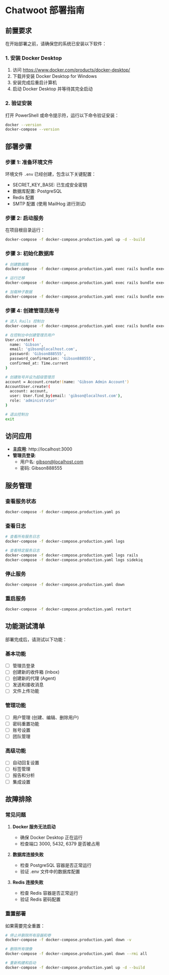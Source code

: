 # Chatwoot 部署指南

## 前置要求

在开始部署之前，请确保您的系统已安装以下软件：

### 1. 安装 Docker Desktop
1. 访问 https://www.docker.com/products/docker-desktop/
2. 下载并安装 Docker Desktop for Windows
3. 安装完成后重启计算机
4. 启动 Docker Desktop 并等待其完全启动

### 2. 验证安装
打开 PowerShell 或命令提示符，运行以下命令验证安装：
```bash
docker --version
docker-compose --version
```

## 部署步骤

### 步骤 1: 准备环境文件
环境文件 `.env` 已经创建，包含以下关键配置：
- SECRET_KEY_BASE: 已生成安全密钥
- 数据库配置: PostgreSQL
- Redis 配置
- SMTP 配置 (使用 MailHog 进行测试)

### 步骤 2: 启动服务
在项目根目录运行：
```bash
docker-compose -f docker-compose.production.yaml up -d --build
```

### 步骤 3: 初始化数据库
```bash
# 创建数据库
docker-compose -f docker-compose.production.yaml exec rails bundle exec rails db:create

# 运行迁移
docker-compose -f docker-compose.production.yaml exec rails bundle exec rails db:migrate

# 加载种子数据
docker-compose -f docker-compose.production.yaml exec rails bundle exec rails db:seed
```

### 步骤 4: 创建管理员账号
```bash
# 进入 Rails 控制台
docker-compose -f docker-compose.production.yaml exec rails bundle exec rails console

# 在控制台中创建管理员用户
User.create!(
  name: 'Gibson',
  email: 'gibson@localhost.com',
  password: 'Gibson888555',
  password_confirmation: 'Gibson888555',
  confirmed_at: Time.current
)

# 创建账号并设为超级管理员
account = Account.create!(name: 'Gibson Admin Account')
AccountUser.create!(
  account: account,
  user: User.find_by(email: 'gibson@localhost.com'),
  role: 'administrator'
)

# 退出控制台
exit
```

## 访问应用

- **主应用**: http://localhost:3000
- **管理员登录**: 
  - 用户名: gibson@localhost.com
  - 密码: Gibson888555

## 服务管理

### 查看服务状态
```bash
docker-compose -f docker-compose.production.yaml ps
```

### 查看日志
```bash
# 查看所有服务日志
docker-compose -f docker-compose.production.yaml logs

# 查看特定服务日志
docker-compose -f docker-compose.production.yaml logs rails
docker-compose -f docker-compose.production.yaml logs sidekiq
```

### 停止服务
```bash
docker-compose -f docker-compose.production.yaml down
```

### 重启服务
```bash
docker-compose -f docker-compose.production.yaml restart
```

## 功能测试清单

部署完成后，请测试以下功能：

### 基本功能
- [ ] 管理员登录
- [ ] 创建新的收件箱 (Inbox)
- [ ] 创建新的代理 (Agent)
- [ ] 发送和接收消息
- [ ] 文件上传功能

### 管理功能
- [ ] 用户管理 (创建、编辑、删除用户)
- [ ] 密码重置功能
- [ ] 账号设置
- [ ] 团队管理

### 高级功能
- [ ] 自动回复设置
- [ ] 标签管理
- [ ] 报告和分析
- [ ] 集成设置

## 故障排除

### 常见问题

1. **Docker 服务无法启动**
   - 确保 Docker Desktop 正在运行
   - 检查端口 3000, 5432, 6379 是否被占用

2. **数据库连接失败**
   - 检查 PostgreSQL 容器是否正常运行
   - 验证 .env 文件中的数据库配置

3. **Redis 连接失败**
   - 检查 Redis 容器是否正常运行
   - 验证 Redis 密码配置

### 重置部署
如果需要完全重置：
```bash
# 停止并删除所有容器和卷
docker-compose -f docker-compose.production.yaml down -v

# 删除所有镜像
docker-compose -f docker-compose.production.yaml down --rmi all

# 重新构建和启动
docker-compose -f docker-compose.production.yaml up -d --build
```
